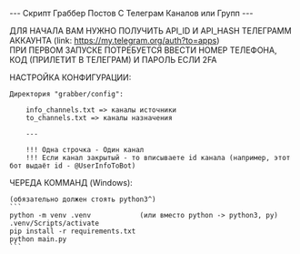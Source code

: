 

--- Скрипт Граббер Постов С Телеграм Каналов или Групп ---


ДЛЯ НАЧАЛА ВАМ НУЖНО ПОЛУЧИТЬ API_ID И API_HASH ТЕЛЕГРАММ АККАУНТА (link: https://my.telegram.org/auth?to=apps) <br/>
ПРИ ПЕРВОМ ЗАПУСКЕ ПОТРЕБУЕТСЯ ВВЕСТИ НОМЕР ТЕЛЕФОНА, КОД (ПРИЛЕТИТ В ТЕЛЕГРАМ) И ПАРОЛЬ ЕСЛИ 2FA


НАСТРОЙКА КОНФИГУРАЦИИ:

    Директория "grabber/config":

        info_channels.txt => каналы источники
        to_channels.txt => каналы назначения

        ---

        !!! Одна строчка - Один канал
        !!! Если канал закрытый - то вписываете id канала (например, этот бот выдаёт id - @UserInfoToBot)


ЧЕРЕДА КОММАНД (Windows):

    (обязательно должен стоять python3^)
    ```
    python -m venv .venv            (или вместо python -> python3, py)
    .venv/Scripts/activate
    pip install -r requirements.txt
    python main.py
    ```
